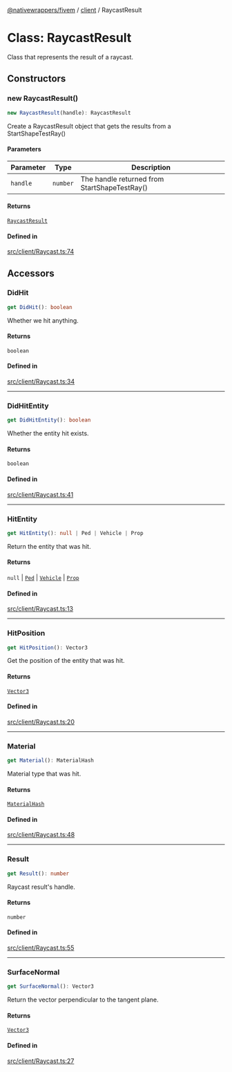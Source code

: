 [@nativewrappers/fivem](../../README.md) / [client](../README.md) / RaycastResult

# Class: RaycastResult

Class that represents the result of a raycast.

## Constructors

### new RaycastResult()

```ts
new RaycastResult(handle): RaycastResult
```

Create a RaycastResult object that gets the results from a StartShapeTestRay()

#### Parameters

| Parameter | Type | Description |
| ------ | ------ | ------ |
| `handle` | `number` | The handle returned from StartShapeTestRay() |

#### Returns

[`RaycastResult`](RaycastResult.md)

#### Defined in

[src/client/Raycast.ts:74](https://github.com/nativewrappers/fivem/blob/48a3f351defb1a6508113ef71a8290d8cb1a458c/src/client/Raycast.ts#L74)

## Accessors

### DidHit

```ts
get DidHit(): boolean
```

Whether we hit anything.

#### Returns

`boolean`

#### Defined in

[src/client/Raycast.ts:34](https://github.com/nativewrappers/fivem/blob/48a3f351defb1a6508113ef71a8290d8cb1a458c/src/client/Raycast.ts#L34)

***

### DidHitEntity

```ts
get DidHitEntity(): boolean
```

Whether the entity hit exists.

#### Returns

`boolean`

#### Defined in

[src/client/Raycast.ts:41](https://github.com/nativewrappers/fivem/blob/48a3f351defb1a6508113ef71a8290d8cb1a458c/src/client/Raycast.ts#L41)

***

### HitEntity

```ts
get HitEntity(): null | Ped | Vehicle | Prop
```

Return the entity that was hit.

#### Returns

`null` \| [`Ped`](Ped.md) \| [`Vehicle`](Vehicle.md) \| [`Prop`](Prop.md)

#### Defined in

[src/client/Raycast.ts:13](https://github.com/nativewrappers/fivem/blob/48a3f351defb1a6508113ef71a8290d8cb1a458c/src/client/Raycast.ts#L13)

***

### HitPosition

```ts
get HitPosition(): Vector3
```

Get the position of the entity that was hit.

#### Returns

[`Vector3`](Vector3.md)

#### Defined in

[src/client/Raycast.ts:20](https://github.com/nativewrappers/fivem/blob/48a3f351defb1a6508113ef71a8290d8cb1a458c/src/client/Raycast.ts#L20)

***

### Material

```ts
get Material(): MaterialHash
```

Material type that was hit.

#### Returns

[`MaterialHash`](../enumerations/MaterialHash.md)

#### Defined in

[src/client/Raycast.ts:48](https://github.com/nativewrappers/fivem/blob/48a3f351defb1a6508113ef71a8290d8cb1a458c/src/client/Raycast.ts#L48)

***

### Result

```ts
get Result(): number
```

Raycast result's handle.

#### Returns

`number`

#### Defined in

[src/client/Raycast.ts:55](https://github.com/nativewrappers/fivem/blob/48a3f351defb1a6508113ef71a8290d8cb1a458c/src/client/Raycast.ts#L55)

***

### SurfaceNormal

```ts
get SurfaceNormal(): Vector3
```

Return the vector perpendicular to the tangent plane.

#### Returns

[`Vector3`](Vector3.md)

#### Defined in

[src/client/Raycast.ts:27](https://github.com/nativewrappers/fivem/blob/48a3f351defb1a6508113ef71a8290d8cb1a458c/src/client/Raycast.ts#L27)
